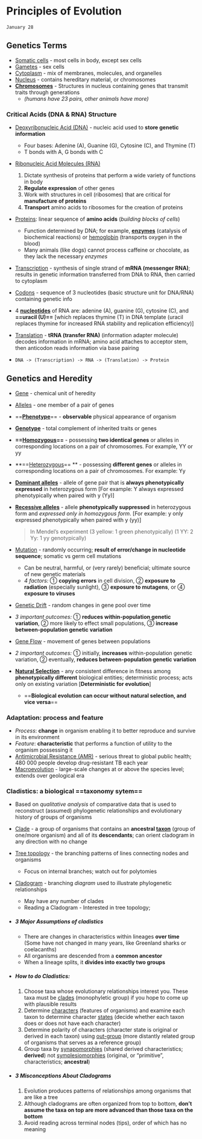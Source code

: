 # Principles of Evolution

`January 28`

## Genetics Terms

- <u>Somatic cells</u> - most cells in body, except sex cells
- <u>Gametes</u> - sex cells
- <u>Cytoplasm</u> - mix of membranes, molecules, and organelles
- <u>Nucleus</u> - contains hereditary material, or chromosomes
- **<u>Chromosomes</u>** - Structures in nucleus containing genes that transmit traits through generations 
  - *(humans have 23 pairs, other animals have more)*

### Critical Acids (DNA & RNA) Structure

- <u>Deoxyribonucleic Acid (DNA)</u> -  nucleic acid used to **store genetic information**
  - Four bases: Adenine (A), Guanine (G), Cytosine (C), and Thymine (T) 
  - T bonds with A, G bonds with C
- <u>Ribonucleic Acid Molecules (RNA)</u>
  1. Dictate synthesis of proteins that perform a wide variety of functions in body
  2. **Regulate expression** of other genes
  3. Work with structures in cell (ribosomes) that are critical for **manufacture of proteins**
  4. **Transport** amino acids to ribosomes for the creation of proteins
- <u>Proteins</u>: linear sequence of **amino acids** (*building blocks of cells*)
  - Function determined by DNA; for example, <u>**enzymes**</u> (catalysis of biochemical reactions) or <u>hemoglobin</u> (transports oxygen in the blood)
  - Many animals (like dogs) cannot process caffeine or chocolate, as they lack the necessary *enzymes*
- <u>Transcription</u> -  synthesis of single strand of **mRNA (messenger RNA)**; results in genetic information transferred from DNA to RNA, then carried to cytoplasm

- <u>Codons</u> -  sequence of 3 nucleotides (basic structure unit for DNA/RNA) containing genetic info
- 4 **<u>nucleotides</u>** of RNA are: adenine (A), guanine (G), cytosine (C), and **==uracil (U)==** [which replaces thymine (T) in DNA template (uracil replaces thymine for increased RNA stability and replication efficiency)]
- <u>Translation</u> -  **tRNA (transfer RNA)** (information adapter molecule) decodes information in mRNA; amino acid attaches to acceptor stem, then anticodon reads information via base pairing
- `DNA -> (Transcription) -> RNA -> (Translation) -> Protein`

## Genetics and Heredity

- <u>Gene</u> - chemical unit of heredity

- <u>Alleles</u> - one member of a pair of genes

- ==**<u>Phenotype</u>**== - **observable** physical appearance of organism

- <u>**Genotype**</u> - total complement of inherited traits or genes

- **==<u>Homozygous</u>==** - possessing **two identical genes** or alleles in corresponding locations on a pair of chromosomes. For example, YY or yy

- **==<u>Heterozygous</u>== ** - possessing **different genes** or alleles in corresponding locations on a pair of chromosomes. For example: Yy

- **<u>Dominant alleles</u>** - allele of gene pair that is **always phenotypically expressed** in heterozygous form [For example: Y always expressed phenotypically when paired with y (Yy)]

- **<u>Recessive alleles</u>** - allele **phenotypically suppressed** in heterozygous form and *expressed only in homozygous form*. [For example: y only expressed phenotypically when paired with y (yy)]

  > In Mendel’s experiment (3 yellow: 1 green phenotypically) (1 YY: 2 Yy: 1 yy genotypically)

- <u>Mutation</u> -  randomly occurring; **result of error/change in nucleotide sequence**; somatic vs germ cell mutations

  - Can be neutral, harmful, or (very rarely) beneficial; ultimate source of new genetic materials
  - *4 factors:* ① **copying errors** in cell division, ② **exposure to radiation** (especially sunlight), ③ **exposure to mutagens**, or ④ **exposure to viruses**

- <u>Genetic Drift</u> - random changes in gene pool over time

- *3 important outcomes:* ① **reduces within-population genetic variation**, ② more likely to effect small populations, ③ **increase between-population genetic variation**

- <u>Gene Flow</u> - movement of genes between populations

- *2 important outcomes:* ① initially, **increases** within-population genetic variation, ② eventually, **reduces between-population genetic variation**

- **<u>Natural Selection</u>** - any consistent difference in fitness among **phenotypically different** biological entities; deterministic process; acts only on existing variation [**Deterministic for evolution**]

  - ==**Biological evolution can occur without natural selection, and vice versa**==

### Adaptation: process and feature

- *Process*: **change** in organism enabling it to better reproduce and survive in its environment
- *Feature*: **characteristic** that performs a function of utility to the organism possessing it
- <u>Antimicrobial Resistance (AMR)</u> - serious threat to global public health; 480 000 people develop drug-resistant TB each year
- <u>Macroevolution</u> - large-scale changes at or above the species level; extends over geological era

### Cladistics: a biological ==taxonomy sytem==

- Based on *qualitative analysis* of comparative data that is used to reconstruct (assumed) phylogenetic relationships and evolutionary history of groups of organisms

- <u>Clade</u> - a group of organisms that contains an **ancestral <u>taxon</u>** (group of one/more organism) and all of its **descendants**; can orient cladogram in any direction with no change

- <u>Tree topology</u> - the branching patterns of lines connecting nodes and organisms

  - Focus on internal branches; watch out for polytomies

- <u>Cladogram</u> - branching *diagram* used to illustrate phylogenetic relationships

  - May have any number of clades
  - Reading a Cladogram - Interested in tree topology; 

- ##### 3 Major Assumptions of cladistics

  - There are changes in characteristics within lineages **over time** (Some have not changed in many years, like Greenland sharks or coelacanths)
  - All organisms are descended from a **common ancestor**
  - When a lineage splits, it **divides into exactly two groups**

- ##### How to do Cladistics:

  1. Choose taxa whose evolutionary relationships interest you. These taxa must be <u>clades</u> (monophyletic group) if you hope to come up with plausible results
  2. Determine <u>characters</u> (features of organisms) and examine each taxon to determine character <u>states</u> (decide whether each taxon does or does not have each character)
  3. Determine polarity of characters (character state is original or derived in each taxon) using <u>out-group</u> (more distantly related group of organisms that serves as a reference group)
  4. Group taxa by <u>synapomorphies</u> (shared derived characteristics; **derived**) not <u>symplesiomorphies</u> (original, or “primitive”, characteristics; **ancestral**)

- ##### 3 Misconceptions About Cladograms

  1. Evolution produces patterns of relationships among organisms that are like a tree
  2. Although cladograms are often organized from top to bottom, **don’t assume the taxa on top are more advanced than those taxa on the bottom**
  3. Avoid reading across terminal nodes (tips), order of which has no meaning